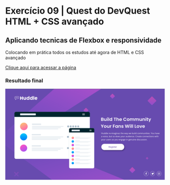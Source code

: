# Exercício 09 | Quest do DevQuest HTML + CSS avançado

## Aplicando tecnicas de Flexbox e responsividade

Colocando em prática todos os estudos até agora de HTML e CSS avançado

<a href="https://lucasramosfs.github.io/projeto09-quest-html-css-avancado/ "> Clique aqui para acessar a página</a>

### Resultado final

<img src="./src/images/final.png" alt="imagem de resultado final do exercício">

